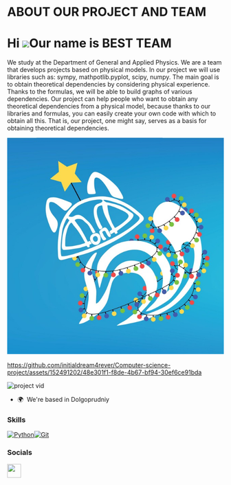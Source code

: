 # ABOUT OUR PROJECT AND TEAM
Hi ![](https://user-images.githubusercontent.com/18350557/176309783-0785949b-9127-417c-8b55-ab5a4333674e.gif)Our name is BEST TEAM
=================================================================================================================================


We study at the Department of General and Applied Physics. We are a team that develops projects based on physical models. In our project we will use libraries such as: sympy, mathpotlib.pyplot, scipy, numpy. The main goal is to obtain theoretical dependencies by considering physical experience. Thanks to the formulas, we will be able to build graphs of various dependencies. Our project can help people who want to obtain any theoretical dependencies from a physical model, because thanks to our libraries and formulas, you can easily create your own code with which to obtain all this. That is, our project, one might say, serves as a basis for obtaining theoretical dependencies.



![DGAP STRENGTH](https://github.com/initialdream4rever/Computer-science-project/blob/main/DGAP%20STRENGTH.jpg)


https://github.com/initialdream4rever/Computer-science-project/assets/152491202/48e301f1-f8de-4b67-bf94-30ef6ce91bda




![project vid](https://github.com/initialdream4rever/Computer-science-project/assets/152491202/666c5a86-bcc6-41b6-8cd8-ec5d4c072807)


* 🌍  We're based in Dolgoprudniy



### Skills


<p align="left">
<a href="https://www.python.org/" target="_blank" rel="noreferrer"><img src="https://raw.githubusercontent.com/danielcranney/readme-generator/main/public/icons/skills/python-colored.svg" width="36" height="36" alt="Python" /></a><a href="https://git-scm.com/" target="_blank" rel="noreferrer"><img src="https://raw.githubusercontent.com/danielcranney/readme-generator/main/public/icons/skills/git-colored.svg" width="36" height="36" alt="Git" /></a>
</p>


### Socials

<p align="left"> <a href="https://www.github.com/initialdream4rever" target="_blank" rel="noreferrer"> <picture> <source media="(prefers-color-scheme: dark)" srcset="https://raw.githubusercontent.com/danielcranney/readme-generator/main/public/icons/socials/github-dark.svg" /> <source media="(prefers-color-scheme: light)" srcset="https://raw.githubusercontent.com/danielcranney/readme-generator/main/public/icons/socials/github.svg" /> <img src="https://raw.githubusercontent.com/danielcranney/readme-generator/main/public/icons/socials/github.svg" width="32" height="32" /> </picture> </a></p>

